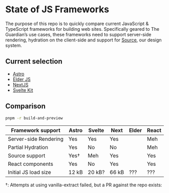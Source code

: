 # State of JS Frameworks

The purpose of this repo is to quickly compare current JavaScript & TypeScript
frameworks for building web sites. Specifically geared to The Guardian’s use
cases, these frameworks need to support server-side rendering, hydration on
the client-side and support for [Source], our design system.

[Source]: https://github.com/guardian/source

## Current selection

- [Astro](/astro)
- [Elder JS](/elder-js)
- [NextJS](/next-js)
- [Svelte Kit](/svelte-kit)

## Comparison

```zsh
pnpm -r build-and-preview
```

| Framework support         | Astro | Svelte| Next  | Elder | React |
|---------------------------|-------|-------|-------|-------|-------|
| Server-side Rendering     | Yes   | Yes   | Yes   |       | Meh   |
| Partial Hydration         | Yes   | No    | No    |       | Meh   |
| Source support            | Yes†  | Meh   | Yes   |       | Yes   |
| React components          | Yes   | No    | Yes   |       | Yes   |
| Initial JS load size      | 12 kB | 20 kB?| 66 kB | ???   | ???   |

†: Attempts at using vanilla-extract failed, but a PR against the repo exists: